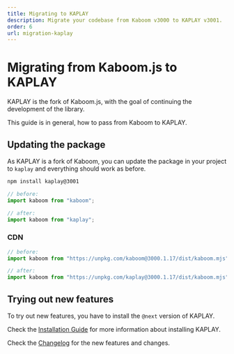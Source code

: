 ```yaml
---
title: Migrating to KAPLAY
description: Migrate your codebase from Kaboom v3000 to KAPLAY v3001.
order: 6
url: migration-kaplay
---
```


# Migrating from Kaboom.js to KAPLAY

KAPLAY is the fork of Kaboom.js, with the goal of continuing the development of
the library.

This guide is in general, how to pass from Kaboom to KAPLAY.

## Updating the package

As KAPLAY is a fork of Kaboom, you can update the package in your project to
`kaplay` and everything should work as before.

```sh
npm install kaplay@3001
```

```js
// before:
import kaboom from "kaboom";

// after:
import kaboom from "kaplay";
```

### CDN

```js
// before:
import kaboom from "https://unpkg.com/kaboom@3000.1.17/dist/kaboom.mjs";

// after:
import kaboom from "https://unpkg.com/kaplay@3000.1.17/dist/kaboom.mjs";
```

## Trying out new features

To try out new features, you have to install the `@next` version of KAPLAY.

Check the [Installation Guide](/guides/install) for more information about
installing KAPLAY.

Check the
[Changelog](https://github.com/kaplayjs/kaplay/blob/master/CHANGELOG.md#v30010)
for the new features and changes.
